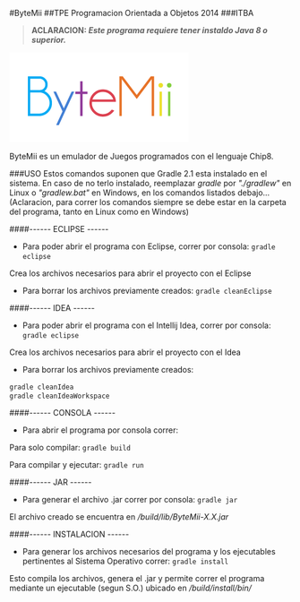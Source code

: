#ByteMii
##TPE Programacion Orientada a Objetos 2014 
###ITBA

> **ACLARACION: _Este programa requiere tener instaldo Java 8 o superior._**

![ByteMii Logo](/src/main/resources/img/logo2.png)

ByteMii es un emulador de Juegos programados con el lenguaje Chip8.

###USO
Estos comandos suponen que Gradle 2.1 esta instalado en el sistema.
En caso de no terlo instalado, reemplazar _gradle_ por _"./gradlew"_ en Linux o _"gradlew.bat"_ en Windows, en los comandos listados debajo... (Aclaracion, para correr los comandos siempre se debe estar en la carpeta del programa, tanto en Linux como en Windows)

####------ ECLIPSE ------
- Para poder abrir el programa con Eclipse, correr por consola: `gradle eclipse`

Crea los archivos necesarios para abrir el proyecto con el Eclipse

- Para borrar los archivos previamente creados: `gradle cleanEclipse`

####------ IDEA ------
- Para poder abrir el programa con el Intellij Idea, correr por consola: `gradle eclipse`

Crea los archivos necesarios para abrir el proyecto con el Idea

- Para borrar los archivos previamente creados:

```
gradle cleanIdea
gradle cleanIdeaWorkspace
```

####------ CONSOLA ------
- Para abrir el programa por consola correr:

Para solo compilar: `gradle build`

Para compilar y ejecutar: `gradle run`

####------ JAR ------
- Para generar el archivo .jar correr por consola: `gradle jar`

El archivo creado se encuentra en _/build/lib/ByteMii-X.X.jar_

####------ INSTALACION ------
- Para generar los archivos necesarios del programa y los ejecutables pertinentes al Sistema Operativo correr: `gradle install`

Esto compila los archivos, genera el .jar y permite correr el programa mediante un ejecutable (segun S.O.) ubicado en _/build/install/bin/_